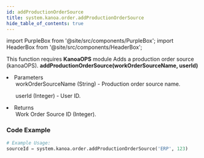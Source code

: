 ```yaml
---
id: addProductionOrderSource
title: system.kanoa.order.addProductionOrderSource
hide_table_of_contents: true
---
```


import PurpleBox from '@site/src/components/PurpleBox';
import HeaderBox from '@site/src/components/HeaderBox';

<PurpleBox>This function requires <b>KanoaOPS</b> module</PurpleBox>
<HeaderBox header="Description">Adds a production order source (kanoaOPS).</HeaderBox>
<HeaderBox header="Syntax">
    <b>addProductionOrderSource(workOrderSourceName, userId)</b>
    <li>Parameters <br />
        <ul>workOrderSourceName (String) - Production order source name.</ul>
        <ul>userId (Integer) - User ID.</ul>
    </li>
    <li>Returns <br />
        <ul>Work Order Source ID (Integer).</ul>
    </li>
</HeaderBox>

### Code Example

```python
# Example Usage:
sourceId = system.kanoa.order.addProductionOrderSource('ERP', 123)
